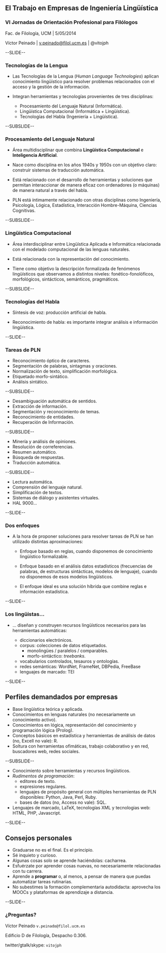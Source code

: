 ## El Trabajo en Empresas de Ingeniería Lingüística

### VI Jornadas de Orientación Profesional para Filólogos

Fac. de Filología, UCM | 5/05/2014

Víctor Peinado | v.peinado@filol.ucm.es | @vitojph  


--SLIDE--

### Tecnologías de la Lengua 

- Las Tecnologías de la Lengua (*Human Language Technologies*) aplican conocimiento lingüístico para resolver problemas relacionados con el acceso y la gestión de la información.

- Integran herramientas y tecnologías provenientes de tres disciplinas:

    - Procesamiento del Lenguaje Natural (Informática).
    - Lingüística Computacional (Informática + Lingüística).
    - Tecnologías del Habla (Ingeniería + Lingüística).


--SUBSLIDE--

### Procesamiento del Lenguaje Natural

- Área multidisciplinar que combina **Lingüística Computacional** e **Inteligencia Artificial**.

- Nace como disciplina en los años 1940s y 1950s con un objetivo claro: construir sistemas de traducción automática.

- Está relacionado con el desarrollo de herramientas y soluciones que permitan interaccionar de manera eficaz con ordenadores (o máquinas) de manera natural a través del habla.
- PLN está íntimamente relacionado con otras disciplinas como Ingeniería, Psicología, Lógica, Estadística, Interacción Hombre-Máquina, Ciencias Cognitivas.


--SUBSLIDE--

### Lingüística Computacional

- Área interdisciplinar entre Lingüística Aplicada e Informática relacionada con el modelado computacional de las lenguas naturales.

- Está relacionada con la representación del conocimiento.

- Tiene como objetivo la descripción formalizada de fenómenos lingüísticos que observamos a distintos niveles: fonético-fonolóficos, morfológicos, sintácticos, semánticos, pragmáticos.



--SUBSLIDE--

### Tecnologías del Habla

- Síntesis de voz: producción artificial de habla.

- Reconocimiento de habla: es importante integrar análisis e información lingüística.


--SLIDE--
### Tareas de PLN

- Reconocimiento óptico de caracteres. 
- Segmentación de palabras, sintagmas y oraciones.
- Normalización de texto, simplificación morfológica.
- Etiquetado morfo-sintático.
- Análisis sintático.

--SUBSLIDE--

- Desambiguación automática de sentidos.
- Extracción de información.
- Segmentación y reconocimiento de temas.
- Reconocimiento de entidades.
- Recuperación de Información.

--SUBSLIDE--

- Minería y análisis de opiniones.
- Resolución de correferencias.
- Resumen automático. 
- Búsqueda de respuestas.
- Traducción automática.

--SUBSLIDE--

- Lectura automática.
- Comprensión del lenguaje natural.
- Simplificación de textos.
- Sistemas de diálogo y asistentes virtuales.
- HAL 9000...


--SLIDE--

### Dos enfoques

- A la hora de proponer soluciones para resolver tareas de PLN se han utilizado distintas aproximaciones:

    - Enfoque basado en reglas, cuando disponemos de conocimiento lingüístico formalizable.
  
    - Enfoque basado en el análisis datos estadísticos (frecuencias de palabras,
    de estructuras sintácticas, modelos de lenguaje), cuando no disponemos de
    esos modelos lingüísticos.

    - El enfoque ideal es una solución híbrida que combine reglas e información estadística.



--SLIDE--
### Los lingüistas...

- ... diseñan y construyen recursos lingüísticos necesarios para las
  herramientas automáticas:

    - diccionarios electrónicos.
    - corpus: colecciones de datos etiquetados.
        - monolingües / paralelos / comparables.
        - morfo-sintáctico: *treebanks*.
    - vocabularios controlados, tesauros y ontologías.
    - redes semánticas: WordNet, FrameNet, DBPedia, FreeBase
    - lenguajes de marcado: TEI


--SLIDE--
## Perfiles demandados por empresas

- Base lingüística teórica y aplicada.
- Conocimientos en lenguas naturales (no necesariamente un conocimiento activo).
- Conocimientos en lógica, representación del conocimiento y programación
  lógica (Prolog).
- Conceptos básicos en estadística y herramientas de análisis de datos (no, Excell no vale): R.
- Soltura con herramientas ofimáticas, trabajo colaborativo y en red, buscadores web, redes sociales.

--SUBSLIDE--

- Conocimiento sobre herramientas y recursos lingüísticos.
- *Rudimentos de programación*:
    - editores de texto.
    - expresiones regulares.
    - lenguajes de propósito general con múltiples herramientas de PLN disponibles: Python, Java, Perl, Ruby.
    - bases de datos (no, Access no vale): SQL.
- Lenguajes de marcado, LaTeX, tecnologías XML y tecnologias web: HTML, PHP, Javascript.



--SLIDE--
## Consejos personales

- Graduarse no es el final. Es el principio.
- Sé inquieto y curioso.
- Algunas cosas solo se aprende haciéndolas: cacharrea.
- Esfuérzate por aprender cosas nuevas, no necesariamente relacionadas con tu carrera.
- Aprende a **programar** o, al menos, a pensar de manera que puedas automatizar tareas rutinarias.
- No subestimes la formación complementaria autodidacta: aprovecha los MOOCs
  y plataformas de aprendizaje a distancia.


--SLIDE--

### ¿Preguntas?

Víctor Peinado `v.peinado@filol.ucm.es`

Edificio D de Filología, Despacho 0.306. 

twitter/gtalk/skype: `vitojph`



